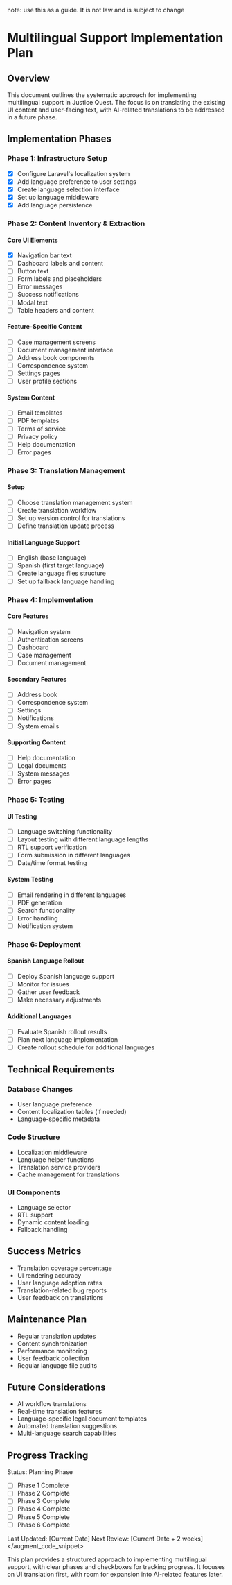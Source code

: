 note: use this as a guide. It is not law and is subject to change

# Multilingual Support Implementation Plan

## Overview
This document outlines the systematic approach for implementing multilingual support in Justice Quest. The focus is on translating the existing UI content and user-facing text, with AI-related translations to be addressed in a future phase.

## Implementation Phases

### Phase 1: Infrastructure Setup
- [x] Configure Laravel's localization system
- [x] Add language preference to user settings
- [x] Create language selection interface
- [x] Set up language middleware
- [x] Add language persistence

### Phase 2: Content Inventory & Extraction
#### Core UI Elements
- [x] Navigation bar text
- [ ] Dashboard labels and content
- [ ] Button text
- [ ] Form labels and placeholders
- [ ] Error messages
- [ ] Success notifications
- [ ] Modal text
- [ ] Table headers and content

#### Feature-Specific Content
- [ ] Case management screens
- [ ] Document management interface
- [ ] Address book components
- [ ] Correspondence system
- [ ] Settings pages
- [ ] User profile sections

#### System Content
- [ ] Email templates
- [ ] PDF templates
- [ ] Terms of service
- [ ] Privacy policy
- [ ] Help documentation
- [ ] Error pages

### Phase 3: Translation Management
#### Setup
- [ ] Choose translation management system
- [ ] Create translation workflow
- [ ] Set up version control for translations
- [ ] Define translation update process

#### Initial Language Support
- [ ] English (base language)
- [ ] Spanish (first target language)
- [ ] Create language files structure
- [ ] Set up fallback language handling

### Phase 4: Implementation
#### Core Features
- [ ] Navigation system
- [ ] Authentication screens
- [ ] Dashboard
- [ ] Case management
- [ ] Document management

#### Secondary Features
- [ ] Address book
- [ ] Correspondence system
- [ ] Settings
- [ ] Notifications
- [ ] System emails

#### Supporting Content
- [ ] Help documentation
- [ ] Legal documents
- [ ] System messages
- [ ] Error pages

### Phase 5: Testing
#### UI Testing
- [ ] Language switching functionality
- [ ] Layout testing with different language lengths
- [ ] RTL support verification
- [ ] Form submission in different languages
- [ ] Date/time format testing

#### System Testing
- [ ] Email rendering in different languages
- [ ] PDF generation
- [ ] Search functionality
- [ ] Error handling
- [ ] Notification system

### Phase 6: Deployment
#### Spanish Language Rollout
- [ ] Deploy Spanish language support
- [ ] Monitor for issues
- [ ] Gather user feedback
- [ ] Make necessary adjustments

#### Additional Languages
- [ ] Evaluate Spanish rollout results
- [ ] Plan next language implementation
- [ ] Create rollout schedule for additional languages

## Technical Requirements

### Database Changes
- User language preference
- Content localization tables (if needed)
- Language-specific metadata

### Code Structure
- Localization middleware
- Language helper functions
- Translation service providers
- Cache management for translations

### UI Components
- Language selector
- RTL support
- Dynamic content loading
- Fallback handling

## Success Metrics
- Translation coverage percentage
- UI rendering accuracy
- User language adoption rates
- Translation-related bug reports
- User feedback on translations

## Maintenance Plan
- Regular translation updates
- Content synchronization
- Performance monitoring
- User feedback collection
- Regular language file audits

## Future Considerations
- AI workflow translations
- Real-time translation features
- Language-specific legal document templates
- Automated translation suggestions
- Multi-language search capabilities

## Progress Tracking
Status: Planning Phase
- [ ] Phase 1 Complete
- [ ] Phase 2 Complete
- [ ] Phase 3 Complete
- [ ] Phase 4 Complete
- [ ] Phase 5 Complete
- [ ] Phase 6 Complete

Last Updated: [Current Date]
Next Review: [Current Date + 2 weeks]
</augment_code_snippet>

This plan provides a structured approach to implementing multilingual support, with clear phases and checkboxes for tracking progress. It focuses on UI translation first, with room for expansion into AI-related features later.
